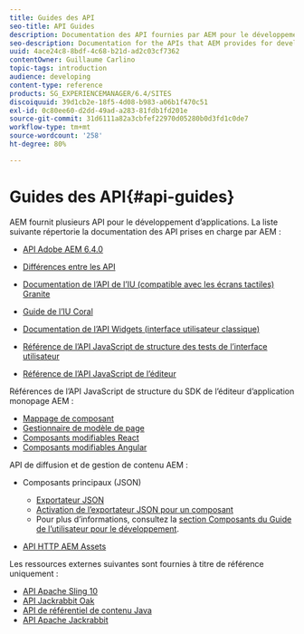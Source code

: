 ```yaml
---
title: Guides des API
seo-title: API Guides
description: Documentation des API fournies par AEM pour le développement d’applications
seo-description: Documentation for the APIs that AEM provides for developing applications
uuid: 4ace24c8-8bdf-4c68-b21d-ad2c03cf7362
contentOwner: Guillaume Carlino
topic-tags: introduction
audience: developing
content-type: reference
products: SG_EXPERIENCEMANAGER/6.4/SITES
discoiquuid: 39d1cb2e-18f5-4d08-b983-a06b1f470c51
exl-id: 0c80ee60-d2dd-49ad-a283-81fdb1fd201e
source-git-commit: 31d6111a82a3cbfef22970d05280b0d3fd1c0de7
workflow-type: tm+mt
source-wordcount: '258'
ht-degree: 80%

---
```


# Guides des API{#api-guides}

AEM fournit plusieurs API pour le développement d’applications. La liste suivante répertorie la documentation des API prises en charge par AEM :

* [API Adobe AEM 6.4.0](https://helpx.adobe.com/experience-manager/6-4/sites/developing/using/reference-materials/javadoc/index.html)

* [Différences entre les API](https://helpx.adobe.com/experience-manager/6-4/sites/developing/using/reference-materials/diff-previous/changes.html)

* [Documentation de l’API de l’IU (compatible avec les écrans tactiles) Granite](https://helpx.adobe.com/fr/experience-manager/6-4/sites/developing/using/reference-materials/granite-ui/api/index.html)

* [Guide de l’IU Coral](https://helpx.adobe.com/fr/experience-manager/6-4/sites/developing/using/reference-materials/coral-ui/coralui3/index.html)

* [Documentation de l’API Widgets (interface utilisateur classique)](https://helpx.adobe.com/experience-manager/6-4/sites/developing/using/reference-materials/widgets-api/index.html)

* [Référence de l’API JavaScript de structure des tests de l’interface utilisateur](https://helpx.adobe.com/experience-manager/6-4/sites/developing/using/reference-materials/test-api/index.html)

* [Référence de l’API JavaScript de l’éditeur](https://helpx.adobe.com/fr/experience-manager/6-4/sites/developing/using/reference-materials/jsdoc/ui-touch/editor-core/index.html)

Références de l’API JavaScript de structure du SDK de l’éditeur d’application monopage AEM :

* [Mappage de composant](https://www.npmjs.com/package/@adobe/aem-spa-component-mapping)
* [Gestionnaire de modèle de page](https://www.npmjs.com/package/@adobe/aem-spa-page-model-manager)
* [Composants modifiables React](https://www.npmjs.com/package/@adobe/aem-react-editable-components)
* [Composants modifiables Angular](https://www.npmjs.com/package/@adobe/aem-angular-editable-components)

API de diffusion et de gestion de contenu AEM :

* Composants principaux (JSON)

   * [Exportateur JSON](/help/sites-developing/json-exporter.md)
   * [Activation de l’exportateur JSON pour un composant](/help/sites-developing/json-exporter-components.md)
   * Pour plus d’informations, consultez la [section Composants du Guide de l’utilisateur pour le développement](https://helpx.adobe.com/fr/experience-manager/6-4/sites/developing/user-guide.html?topic=/experience-manager/6-4/sites/developing/morehelp/components.ug.js).

* [API HTTP AEM Assets](/help/assets/mac-api-assets.md)

Les ressources externes suivantes sont fournies à titre de référence uniquement :

* [API Apache Sling 10](https://sling.apache.org/apidocs/sling10/)
* [API Jackrabbit Oak](https://jackrabbit.apache.org/oak/docs/oak_api/overview.html)
* [API de référentiel de contenu Java](https://www.adobe.io/experience-manager/reference-materials/spec/javax.jcr/javadocs/jcr-2.0/index.html)
* [API Apache Jackrabbit](https://jackrabbit.apache.org/api)
